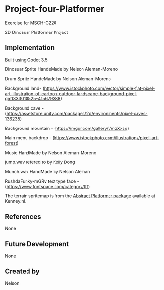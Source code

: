 
# Project-four-Platformer

Exercise for MSCH-C220

2D Dinosuar Platformer Project


## Implementation

Built using Godot 3.5

Dinosuar Sprite HandeMade by Nelson Aleman-Moreno

Drum Sprite HandeMade by Nelson Aleman-Moreno


Background land- (https://www.istockphoto.com/vector/simple-flat-pixel-art-illustration-of-cartoon-outdoor-landscape-background-pixel-gm1333010525-415679388)

Background cave - (https://assetstore.unity.com/packages/2d/environments/pixel-caves-136235)

Background mountain - (https://imgur.com/gallery/VmzXxsq)

Main menu backdrop - (https://www.istockphoto.com/illustrations/pixel-art-forest)


Music HandMade by Nelson Aleman-Moreno

jump.wav refered to by Kelly Dong

Munch.wav HandMade by Nelson Aleman


RushdaFunky-mGRv text type face - (https://www.fontspace.com/category/ttf)

The terrain spritemap is from the [Abstract Platformer package](https://kenney.nl/assets/abstract-platformer) available at Kenney.nl.


## References

None


## Future Development

None


## Created by 

Nelson

